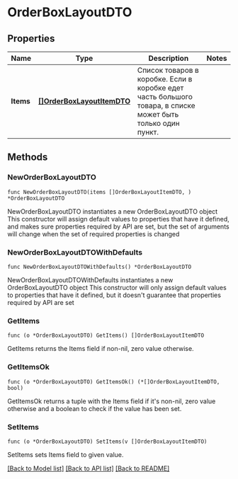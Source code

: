 # OrderBoxLayoutDTO

## Properties

Name | Type | Description | Notes
------------ | ------------- | ------------- | -------------
**Items** | [**[]OrderBoxLayoutItemDTO**](OrderBoxLayoutItemDTO.md) | Список товаров в коробке.  Если в коробке едет часть большого товара, в списке может быть только один пункт.  | 

## Methods

### NewOrderBoxLayoutDTO

`func NewOrderBoxLayoutDTO(items []OrderBoxLayoutItemDTO, ) *OrderBoxLayoutDTO`

NewOrderBoxLayoutDTO instantiates a new OrderBoxLayoutDTO object
This constructor will assign default values to properties that have it defined,
and makes sure properties required by API are set, but the set of arguments
will change when the set of required properties is changed

### NewOrderBoxLayoutDTOWithDefaults

`func NewOrderBoxLayoutDTOWithDefaults() *OrderBoxLayoutDTO`

NewOrderBoxLayoutDTOWithDefaults instantiates a new OrderBoxLayoutDTO object
This constructor will only assign default values to properties that have it defined,
but it doesn't guarantee that properties required by API are set

### GetItems

`func (o *OrderBoxLayoutDTO) GetItems() []OrderBoxLayoutItemDTO`

GetItems returns the Items field if non-nil, zero value otherwise.

### GetItemsOk

`func (o *OrderBoxLayoutDTO) GetItemsOk() (*[]OrderBoxLayoutItemDTO, bool)`

GetItemsOk returns a tuple with the Items field if it's non-nil, zero value otherwise
and a boolean to check if the value has been set.

### SetItems

`func (o *OrderBoxLayoutDTO) SetItems(v []OrderBoxLayoutItemDTO)`

SetItems sets Items field to given value.



[[Back to Model list]](../README.md#documentation-for-models) [[Back to API list]](../README.md#documentation-for-api-endpoints) [[Back to README]](../README.md)


